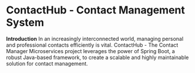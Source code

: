 # ContactHub - Contact Management System

**Introduction**
In an increasingly interconnected world, managing personal and professional contacts efficiently is vital. ContactHub - The Contact Manager Microservices project leverages the power of Spring Boot, a robust Java-based framework, to create a scalable and highly maintainable solution for contact management.
